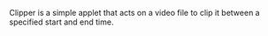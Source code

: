 Clipper is a simple applet that acts on a video file to clip it between a specified start and end time.